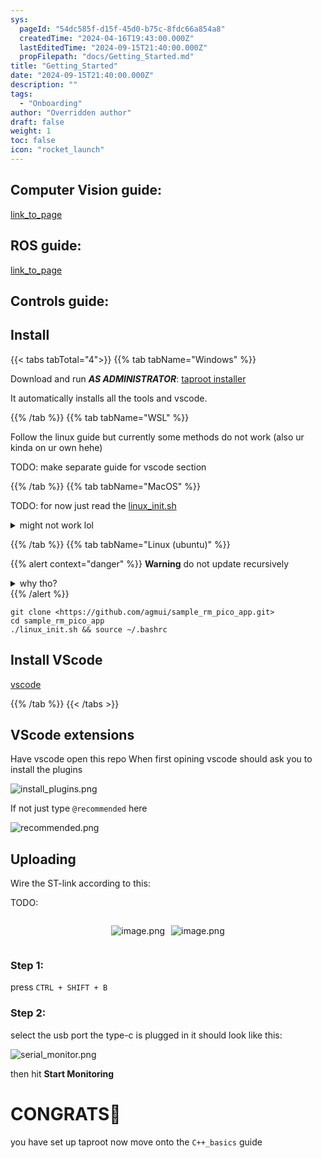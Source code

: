 ```yaml
---
sys:
  pageId: "54dc585f-d15f-45d0-b75c-8fdc66a854a8"
  createdTime: "2024-04-16T19:43:00.000Z"
  lastEditedTime: "2024-09-15T21:40:00.000Z"
  propFilepath: "docs/Getting_Started.md"
title: "Getting_Started"
date: "2024-09-15T21:40:00.000Z"
description: ""
tags:
  - "Onboarding"
author: "Overridden author"
draft: false
weight: 1
toc: false
icon: "rocket_launch"
---
```


## Computer Vision guide:

[link_to_page](86d45bc0-388b-4d26-8848-44f255f73d0e)

## ROS guide:

[link_to_page](3c76c1de-ec8f-46d6-8b0a-294005edc2d5)

## Controls guide:

## Install

{{< tabs tabTotal="4">}}
{{% tab tabName="Windows" %}}

Download and run _**AS ADMINISTRATOR**_: [taproot installer](https://github.com/Thornbots/TeachingFreshies/releases/tag/1.0)

It automatically installs all the tools and vscode.

{{% /tab %}}
{{% tab tabName="WSL" %}}

Follow the linux guide but currently some methods do not work (also ur kinda on ur own hehe)

TODO: make separate guide for vscode section

{{% /tab %}}
{{% tab tabName="MacOS" %}}

TODO: for now just read the [linux_init.sh](https://github.com/agmui/sample_rm_pico_app/blob/main/linux_init.sh)

<details>
<summary>might not work lol</summary>

`brew install libusb pkg-config`

Next install: [vscode](https://code.visualstudio.com/Download)

</details>

{{% /tab %}}
{{% tab tabName="Linux (ubuntu)" %}}

{{% alert context="danger" %}}
**Warning** do not update recursively
<details>
<summary>why tho?</summary>
There are some submodules that may go on for a while (like tinyusb) and I highly
recommend you don't need to get them.
If you want to see what submodules I update just look in `linux_init.sh`
</details>
{{% /alert %}}

```shell
git clone <https://github.com/agmui/sample_rm_pico_app.git>
cd sample_rm_pico_app
./linux_init.sh && source ~/.bashrc
```

## Install VScode

[vscode](https://code.visualstudio.com/Download)

{{% /tab %}}
{{< /tabs >}}

## VScode extensions

Have vscode open this repo
When first opining vscode should ask you to install the plugins

![install_plugins.png](https://prod-files-secure.s3.us-west-2.amazonaws.com/d518164a-d88e-44d1-a4ee-3adb3bd8bce0/89bd30f0-1825-4e77-867b-0a41ce370880/install_plugins.png?X-Amz-Algorithm=AWS4-HMAC-SHA256&X-Amz-Content-Sha256=UNSIGNED-PAYLOAD&X-Amz-Credential=ASIAZI2LB466RKG3K56I%2F20250418%2Fus-west-2%2Fs3%2Faws4_request&X-Amz-Date=20250418T090843Z&X-Amz-Expires=3600&X-Amz-Security-Token=IQoJb3JpZ2luX2VjEOj%2F%2F%2F%2F%2F%2F%2F%2F%2F%2FwEaCXVzLXdlc3QtMiJIMEYCIQDsZJ3PXfcfvQTG3cU72qcvHAamt3I%2FIbXOwxpB9OeYOQIhAMxhy0AGdi6uxmkdXBpPwhEzKqgg8j8%2FcI1AZ6JsSc%2FEKv8DCHEQABoMNjM3NDIzMTgzODA1IgwonzZZIjRIvEHIWeUq3ANInw5uev6OFvFfx47DccMvqg1SQkAaIk%2BaTlbOhZG0X8KixskQyGXG7CFXLzhot5xgzoC79%2FxIFI37QjZPWbFIaNMPbwgK3uyp7Pds5EdMrMJpYQvG5Si7JMy%2BDwCWMLq5BjFyVQD2BWHFzch%2FzkI1CAV2eTTQhgeslY8wzV2uyuLS3JFgJ2Q6%2B72FK34ZNiGKHF%2FG1sJu5o3Q15OFVMWAS4cBnSMpu0qlmGDtdlrKJaBLbeUPz59UHFlrItZU2D9Eo63SbPR0XUj0sorZiXzl1rhE1da7yhVQEUH00LrWnNHdyTQO%2B6370X29LK0rPGrx95Q4YDdu1YleBiX6qHGF2Z3tvHUg7AAG8sNssARoyZkEgSSmu15TS6D9g10i8SxzsGL05UDjhHHcETYd1NVYj2cCPSO5fW0yDKpA8fIEC%2BdE0hZPIQ15K7LKL%2BSN9e5iwGQ9UvHmVd4bs8devfse4iU%2FzaPOk2%2Fy%2F730UWSqQoONMcntJ3ZFuN6rYGukZ%2BvP33avPptaGLS6Zna%2FnamN9ymN53YrMYcWA7unhbg6S%2F%2FSxm0omAhPmZ%2FDGrB3MNpMiFbzFVmtoWdRzU2DRHuHgjbu7ALOi6z0G26VeFDGVImxDkJK%2Bmngia%2B3KDDOkojABjqkAWBtms9ouhNlrD%2Fl8sQZxW2QnIhEDbDFfkeVE%2FaieV7CbzZTfCKWaQPaoiF2ca3Xm7E2B5lHmUNJk%2Bhrux%2F7atALyo9GHaH90Nd7RhMwNNJ3YeniRb8Bm25mbTVeq0tyN7w2rFKYCtQoF5qp0r1kMsp%2B0aV2SpE08eNsThHjb8JTaknOeGB8Ms4Zg49NkSiEL3mwEiH%2Fl6IuG0j%2BLJEORvTBa%2Fyl&X-Amz-Signature=8b2baafd55067f06da2b48da79404b56e990f5178492f9a38329f00bd6798911&X-Amz-SignedHeaders=host&x-id=GetObject)

If not just type `@recommended` here  

![recommended.png](https://prod-files-secure.s3.us-west-2.amazonaws.com/d518164a-d88e-44d1-a4ee-3adb3bd8bce0/61e661e9-5d85-4dfc-be0d-8d2097a5e793/recommended.png?X-Amz-Algorithm=AWS4-HMAC-SHA256&X-Amz-Content-Sha256=UNSIGNED-PAYLOAD&X-Amz-Credential=ASIAZI2LB466RKG3K56I%2F20250418%2Fus-west-2%2Fs3%2Faws4_request&X-Amz-Date=20250418T090843Z&X-Amz-Expires=3600&X-Amz-Security-Token=IQoJb3JpZ2luX2VjEOj%2F%2F%2F%2F%2F%2F%2F%2F%2F%2FwEaCXVzLXdlc3QtMiJIMEYCIQDsZJ3PXfcfvQTG3cU72qcvHAamt3I%2FIbXOwxpB9OeYOQIhAMxhy0AGdi6uxmkdXBpPwhEzKqgg8j8%2FcI1AZ6JsSc%2FEKv8DCHEQABoMNjM3NDIzMTgzODA1IgwonzZZIjRIvEHIWeUq3ANInw5uev6OFvFfx47DccMvqg1SQkAaIk%2BaTlbOhZG0X8KixskQyGXG7CFXLzhot5xgzoC79%2FxIFI37QjZPWbFIaNMPbwgK3uyp7Pds5EdMrMJpYQvG5Si7JMy%2BDwCWMLq5BjFyVQD2BWHFzch%2FzkI1CAV2eTTQhgeslY8wzV2uyuLS3JFgJ2Q6%2B72FK34ZNiGKHF%2FG1sJu5o3Q15OFVMWAS4cBnSMpu0qlmGDtdlrKJaBLbeUPz59UHFlrItZU2D9Eo63SbPR0XUj0sorZiXzl1rhE1da7yhVQEUH00LrWnNHdyTQO%2B6370X29LK0rPGrx95Q4YDdu1YleBiX6qHGF2Z3tvHUg7AAG8sNssARoyZkEgSSmu15TS6D9g10i8SxzsGL05UDjhHHcETYd1NVYj2cCPSO5fW0yDKpA8fIEC%2BdE0hZPIQ15K7LKL%2BSN9e5iwGQ9UvHmVd4bs8devfse4iU%2FzaPOk2%2Fy%2F730UWSqQoONMcntJ3ZFuN6rYGukZ%2BvP33avPptaGLS6Zna%2FnamN9ymN53YrMYcWA7unhbg6S%2F%2FSxm0omAhPmZ%2FDGrB3MNpMiFbzFVmtoWdRzU2DRHuHgjbu7ALOi6z0G26VeFDGVImxDkJK%2Bmngia%2B3KDDOkojABjqkAWBtms9ouhNlrD%2Fl8sQZxW2QnIhEDbDFfkeVE%2FaieV7CbzZTfCKWaQPaoiF2ca3Xm7E2B5lHmUNJk%2Bhrux%2F7atALyo9GHaH90Nd7RhMwNNJ3YeniRb8Bm25mbTVeq0tyN7w2rFKYCtQoF5qp0r1kMsp%2B0aV2SpE08eNsThHjb8JTaknOeGB8Ms4Zg49NkSiEL3mwEiH%2Fl6IuG0j%2BLJEORvTBa%2Fyl&X-Amz-Signature=18d77f136fdc27627a38c51e83a50c138f90fa5b1972f58f58b3f5e23e8cfbca&X-Amz-SignedHeaders=host&x-id=GetObject)

## Uploading

Wire the ST-link according to this:

TODO:

<div style="display: flex;flex-direction: row; column-gap:10px; max-width: 630px;justify-content: center;">
<div>

![image.png](https://prod-files-secure.s3.us-west-2.amazonaws.com/d518164a-d88e-44d1-a4ee-3adb3bd8bce0/210ecb78-1116-4d7b-b9b7-2292f66fa2c2/image.png?X-Amz-Algorithm=AWS4-HMAC-SHA256&X-Amz-Content-Sha256=UNSIGNED-PAYLOAD&X-Amz-Credential=ASIAZI2LB4666Y5HEY3G%2F20250418%2Fus-west-2%2Fs3%2Faws4_request&X-Amz-Date=20250418T090847Z&X-Amz-Expires=3600&X-Amz-Security-Token=IQoJb3JpZ2luX2VjEOj%2F%2F%2F%2F%2F%2F%2F%2F%2F%2FwEaCXVzLXdlc3QtMiJGMEQCIQD8fAFVWXS%2Fsu%2Fv1ViOMY7YJmMj%2BxsyDLXJ7GjApCrnlQIfE63wm80WKEYFkKhbbxdvWDN5VxjLZwyBko1RTsltwyr%2FAwhxEAAaDDYzNzQyMzE4MzgwNSIMGz7vxliXpBu9eytYKtwDYDRvbu6Ve6CTwFy4ZjolQxHrvUWcAdYKKobo0Qq0%2FPNM76FJCdeSyeVM%2FOZnjuzQh2omRYbhBtoP1%2B4b4Kva5QMVWV0GJVQonGDS8k8BsFKELiFvmx50dTbbuatRfr2Cwk99vSe8gIEKLtnq0swP9wEM%2BnO106xlisaym1eTRQVa9%2BGHJXrf126e1632r7bS6Nk%2F4CZC0gzn17N0zqmwyAIvB3cX07uHspkSEAGnNLtK1MRsAWkc9h%2FkNFYKDaRSDpyQNKaOivu0t7kMtflIH4dFVMpCw8oEDO6SYJNvcv4ArpR615KpXyjj44FYadONHVtT1k889lbkNM1QHXcAdcuUT%2BBefcPkuLb5rDBa6NB2aPbwckMnVaUS3acAFYX4Wv1SFiHlefMgHPR5gRQVGB3mOOvH2N5TsK2cTz2KlSxjVQ1kRzrLHIIEmvvrsGmpoCos9RlhKBJXnjUNh0iLyjw8P66Myq9D%2BHMAJCf17biXMJrbydOXBwJvXKSSBy8lVNPqwDKKxNWTOhNdMvD2DkalDxyB5Yxujm%2FDpXLm0LoxR4Nv8OK1ua31J1Xyxh703xyHHD2OqwLpjpHyKshy1eCfxHVaoYpS1sXDyBxO8rk2DD6L1zAg0AGPis8wnZGIwAY6pgGnVf21YA4LRZ4ap3ppWG4FHegswXbPtdOUkm6MT28KhOehv5NRYRhDSb3EaR32dOSX2QRs1LHL2TD4ri3JiLKU19XBAI8DwxJlgSCFNwAsCYB4WYGfCTQ7AqOFctfvkRlNKLRmAzbFfHb9IlWw8InvaihgtCOx4%2Ffoa0OAZ%2BftYobtIkUPciMLJiDl62EtWXbNdTLiWYx3cRnTG8MFE3Sf4tpJp%2Bh4&X-Amz-Signature=8c5c36cd7d2007bb945e1a7618048b6d2fa77aab888fea922f1f7012b383648d&X-Amz-SignedHeaders=host&x-id=GetObject)

</div>
<div>

![image.png](https://prod-files-secure.s3.us-west-2.amazonaws.com/d518164a-d88e-44d1-a4ee-3adb3bd8bce0/33a0fd0f-8ca6-4a86-8e09-26e95ded1fff/image.png?X-Amz-Algorithm=AWS4-HMAC-SHA256&X-Amz-Content-Sha256=UNSIGNED-PAYLOAD&X-Amz-Credential=ASIAZI2LB466YEQSMCRK%2F20250418%2Fus-west-2%2Fs3%2Faws4_request&X-Amz-Date=20250418T090847Z&X-Amz-Expires=3600&X-Amz-Security-Token=IQoJb3JpZ2luX2VjEOj%2F%2F%2F%2F%2F%2F%2F%2F%2F%2FwEaCXVzLXdlc3QtMiJHMEUCIQDuZ%2B2r%2FMuafn7AdnemIeSOx%2FO%2FXC7spoH%2FcEkHtX%2B5owIgA6oXfdm9DsyixKAtmr3bDr7Du6piU7oVC3LlIUHo7DAq%2FwMIcRAAGgw2Mzc0MjMxODM4MDUiDExwynAJvu%2BQ6QGYByrcA%2F55SUE23Us8bvol35YVUle6rEBWH9Z98iKgAgU%2FtvqC9wsOJP3MhUNli4A2lK3lpCojSao7Eba4eQ%2BLbaZeQuUOkIlDaUIYu2kknQtjkV9iTYp7U%2BVS7iG1IUSrKNo17qtiO86jo979Gw3MtT9oFw9%2FveLEwY4Jtqx6AWIe6aEl%2FSgyIu%2BH9rX12jydrODMcjLaiw1XZSltt4QeJHYoQCmaQq3JcMI6FnUimuXFZgVZBP4JstHRSrqAXMrWkdAWFFIZDvuyfNb0cuzzT1BxAVIremFwMPqXpIkv23meLkkCIuGyENY%2FiK%2BRnDayuO3apReQCAmIpofweMhF%2FL5ImPCQoz0XVYzSVZH3LrpuR0aCUiVFHYGJyZe%2FMjvkRU0h%2BGj%2FqAWZIL0YA0ibV%2BsCZRtjfL1cHxYVZeMLNtehvBH7h139uOI6ygZWdv%2BCtq5kDixKmC0iK7RTpE2LvVgTocU2kYdAyiNMiRyf8XVc2UhZhD1JOcSE%2FR3cGDjyjsI3pCrj3AQtXh7w%2BiXx63no3xw%2FoM625Kx%2B2%2FLUai4By9qDnCqM1iPp19C8i4fxj%2FDjp56weRDUWaRSMangH6hVkD745myKyJnXVRtJTnbA4x75YpxH2Ro5oZgYqeOvMPCRiMAGOqUBZzrn%2FX3c3SVCqegj9V1QbaWeQewXU7uVH2IwhhEWngJAeH57tfAOBBmakqVwoC%2FwjgT98InBM1lTJd24gbhMpcK0q0SZb4Vfj8Wz0jr1WLx54GXpX0bulypFb7g3BAQTnBrvmdO7eWKTif4Lc6ePReWzBE3KRNTyoQ8MDXGVevPrY0Ikk1mdVjmUEhZFTTzebYMjrBG%2FMih%2B8B7y2EXoAdm6%2BTrx&X-Amz-Signature=1282e98f6f5db620aeeba9628ea4b2798043f4930254edb7237b9cb4ef87b147&X-Amz-SignedHeaders=host&x-id=GetObject)

</div>
</div>

### Step 1:

press `CTRL + SHIFT + B`

### Step 2:

select the usb port the type-c is plugged in it should look like this:

![serial_monitor.png](https://prod-files-secure.s3.us-west-2.amazonaws.com/d518164a-d88e-44d1-a4ee-3adb3bd8bce0/f03f4774-05d4-4393-b6a0-d5efb6d315ab/serial_monitor.png?X-Amz-Algorithm=AWS4-HMAC-SHA256&X-Amz-Content-Sha256=UNSIGNED-PAYLOAD&X-Amz-Credential=ASIAZI2LB466RKG3K56I%2F20250418%2Fus-west-2%2Fs3%2Faws4_request&X-Amz-Date=20250418T090843Z&X-Amz-Expires=3600&X-Amz-Security-Token=IQoJb3JpZ2luX2VjEOj%2F%2F%2F%2F%2F%2F%2F%2F%2F%2FwEaCXVzLXdlc3QtMiJIMEYCIQDsZJ3PXfcfvQTG3cU72qcvHAamt3I%2FIbXOwxpB9OeYOQIhAMxhy0AGdi6uxmkdXBpPwhEzKqgg8j8%2FcI1AZ6JsSc%2FEKv8DCHEQABoMNjM3NDIzMTgzODA1IgwonzZZIjRIvEHIWeUq3ANInw5uev6OFvFfx47DccMvqg1SQkAaIk%2BaTlbOhZG0X8KixskQyGXG7CFXLzhot5xgzoC79%2FxIFI37QjZPWbFIaNMPbwgK3uyp7Pds5EdMrMJpYQvG5Si7JMy%2BDwCWMLq5BjFyVQD2BWHFzch%2FzkI1CAV2eTTQhgeslY8wzV2uyuLS3JFgJ2Q6%2B72FK34ZNiGKHF%2FG1sJu5o3Q15OFVMWAS4cBnSMpu0qlmGDtdlrKJaBLbeUPz59UHFlrItZU2D9Eo63SbPR0XUj0sorZiXzl1rhE1da7yhVQEUH00LrWnNHdyTQO%2B6370X29LK0rPGrx95Q4YDdu1YleBiX6qHGF2Z3tvHUg7AAG8sNssARoyZkEgSSmu15TS6D9g10i8SxzsGL05UDjhHHcETYd1NVYj2cCPSO5fW0yDKpA8fIEC%2BdE0hZPIQ15K7LKL%2BSN9e5iwGQ9UvHmVd4bs8devfse4iU%2FzaPOk2%2Fy%2F730UWSqQoONMcntJ3ZFuN6rYGukZ%2BvP33avPptaGLS6Zna%2FnamN9ymN53YrMYcWA7unhbg6S%2F%2FSxm0omAhPmZ%2FDGrB3MNpMiFbzFVmtoWdRzU2DRHuHgjbu7ALOi6z0G26VeFDGVImxDkJK%2Bmngia%2B3KDDOkojABjqkAWBtms9ouhNlrD%2Fl8sQZxW2QnIhEDbDFfkeVE%2FaieV7CbzZTfCKWaQPaoiF2ca3Xm7E2B5lHmUNJk%2Bhrux%2F7atALyo9GHaH90Nd7RhMwNNJ3YeniRb8Bm25mbTVeq0tyN7w2rFKYCtQoF5qp0r1kMsp%2B0aV2SpE08eNsThHjb8JTaknOeGB8Ms4Zg49NkSiEL3mwEiH%2Fl6IuG0j%2BLJEORvTBa%2Fyl&X-Amz-Signature=dc02688b084a255be18357cf2e3d323a1df6160e1f4f2b5dbd9c3a7962c6f925&X-Amz-SignedHeaders=host&x-id=GetObject)

then hit **Start Monitoring**

# CONGRATS🎉

you have set up taproot now move onto the `C++_basics` guide
